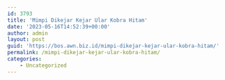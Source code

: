 ```yaml
---
id: 3793
title: 'Mimpi Dikejar Kejar Ular Kobra Hitam'
date: '2023-05-16T14:52:39+00:00'
author: admin
layout: post
guid: 'https://bos.awn.biz.id/mimpi-dikejar-kejar-ular-kobra-hitam/'
permalink: /mimpi-dikejar-kejar-ular-kobra-hitam/
categories:
    - Uncategorized
---
```


